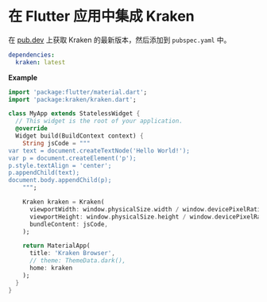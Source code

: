 # 在 Flutter 应用中集成 Kraken

在 [pub.dev](https://pub.dev/packages/kraken) 上获取 Kraken 的最新版本，然后添加到 `pubspec.yaml` 中。

```yaml
dependencies:
  kraken: latest
```

**Example**

```dart
import 'package:flutter/material.dart';
import 'package:kraken/kraken.dart';

class MyApp extends StatelessWidget {
  // This widget is the root of your application.
  @override
  Widget build(BuildContext context) {
    String jsCode = """
var text = document.createTextNode('Hello World!');
var p = document.createElement('p');
p.style.textAlign = 'center';
p.appendChild(text);
document.body.appendChild(p);
    """;

    Kraken kraken = Kraken(
      viewportWidth: window.physicalSize.width / window.devicePixelRatio,
      viewportHeight: window.physicalSize.height / window.devicePixelRatio,
      bundleContent: jsCode,
    );

    return MaterialApp(
      title: 'Kraken Browser',
      // theme: ThemeData.dark(),
      home: kraken
    );
  }
}
```
